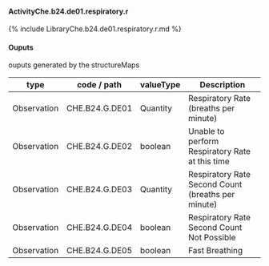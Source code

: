 #### ActivityChe.b24.de01.respiratory.r

{% include LibraryChe.b24.de01.respiratory.r.md %}
#### Ouputs

ouputs generated by the structureMaps

| type | code / path | valueType | Description |
|---|---|---|---|
| Observation | CHE.B24.G.DE01 | Quantity | Respiratory Rate (breaths per minute) |
| Observation | CHE.B24.G.DE02 | boolean | Unable to perform Respiratory Rate at this time |
| Observation | CHE.B24.G.DE03 | Quantity | Respiratory Rate Second Count (breaths per minute) |
| Observation | CHE.B24.G.DE04 | boolean | Respiratory Rate Second Count Not Possible |
| Observation | CHE.B24.G.DE05 | boolean | Fast Breathing |

